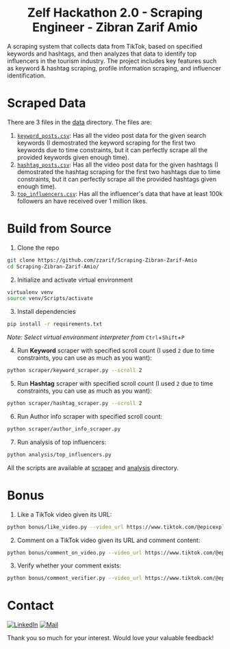 
<h1 align="center">
  <br>
  Zelf Hackathon 2.0 - Scraping Engineer - Zibran Zarif Amio
  <br>
</h1>


A scraping system that collects data from TikTok, based on specified keywords and hashtags, and then analyzes that data to identify top influencers in the tourism industry. The project includes key features such as keyword & hashtag scraping, profile information scraping, and influencer identification.

# Scraped Data

There are 3 files in the [data](/data/) directory. The files are:

1. [`keyword_posts.csv`](/data/keyword_posts.csv): Has all the video post data for the given search keywords (I demostrated the keyword scraping for the first two keywords due to time constraints, but it can perfectly scrape all the provided keywords given enough time).
2. [`hashtag_posts.csv`](/data/hashtag_posts.csv): Has all the video post data for the given hashtags (I demostrated the hashtag scraping for the first two hashtags due to time constraints, but it can perfectly scrape all the provided hashtags given enough time).
3. [`top_influencers.csv`](/data/top_influencers.csv): Has all the influencer's data that have at least 100k followers an have received over 1 million likes.

# Build from Source

1. Clone the repo

```bash
git clone https://github.com/zzarif/Scraping-Zibran-Zarif-Amio
cd Scraping-Zibran-Zarif-Amio/
```

2. Initialize and activate virtual environment

```bash
virtualenv venv
source venv/Scripts/activate
```

3. Install dependencies

```bash
pip install -r requirements.txt
```

_Note: Select virtual environment interpreter from_ `Ctrl`+`Shift`+`P`

4. Run **Keyword** scraper with specified scroll count (I used `2` due to time constraints, you can use as much as you want):
```bash
python scraper/keyword_scraper.py --scroll 2
```

5. Run **Hashtag** scraper with specified scroll count (I used `2` due to time constraints, you can use as much as you want):
```bash
python scraper/hashtag_scraper.py --scroll 2
```

6. Run Author info scraper with specified scroll count:
```bash
python scraper/author_info_scraper.py
```

7. Run analysis of top influencers:
```bash
python analysis/top_influencers.py
```

All the scripts are available at [scraper](/scraper/) and [analysis](/analysis/) directory.

# Bonus

1. Like a TikTok video given its URL:
```bash
python bonus/like_video.py --video_url https://www.tiktok.com/@epicexploring/video/7415640201051000097
```

2. Comment on a TikTok video given its URL and comment content:
```bash
python bonus/comment_on_video.py --video_url https://www.tiktok.com/@epicexploring/video/7415640201051000097 --comment "nice"
```

3. Verify whether your comment exists:
```bash
python bonus/comment_verifier.py --video_url https://www.tiktok.com/@epicexploring/video/7415640201051000097 --my_name "zibranzarif"
```

# Contact

[![LinkedIn](https://img.shields.io/badge/LinkedIn-0077B5?logo=linkedin&logoColor=white)](https://www.linkedin.com/in/zibran-zarif-amio-b82717263/) [![Mail](https://img.shields.io/badge/Gmail-EA4335?logo=gmail&logoColor=fff)](mailto:zibran.zarif.amio@gmail.com)

Thank you so much for your interest. Would love your valuable feedback!